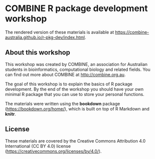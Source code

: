 # COMBINE R package development workshop

The rendered version of these materials is available at 
https://combine-australia.github.io/r-pkg-dev/index.html.

## About this workshop

This workshop was created by COMBINE, an association for Australian students in
bioinformatics, computational biology and related fields. You can find out
more about COMBINE at http://combine.org.au.

The goal of this workshop is to explain the basics of R package development. By
the end of the workshop you should have your own minimal R package that you can
use to store your personal functions.

The materials were written using the **bookdown** package
(https://bookdown.org/home/), which is built on top of R Markdown and **knitr**.

## License

These materials are covered by the Creative Commons Attribution 4.0
International (CC BY 4.0) license
(https://creativecommons.org/licenses/by/4.0/).
